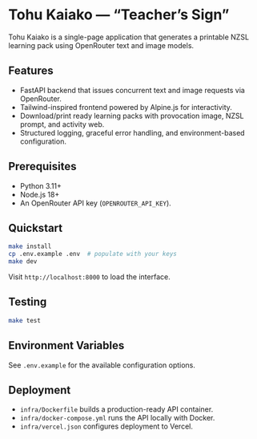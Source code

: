 # Tohu Kaiako — “Teacher’s Sign”

Tohu Kaiako is a single-page application that generates a printable NZSL learning pack using OpenRouter text and image models.

## Features

- FastAPI backend that issues concurrent text and image requests via OpenRouter.
- Tailwind-inspired frontend powered by Alpine.js for interactivity.
- Download/print ready learning packs with provocation image, NZSL prompt, and activity web.
- Structured logging, graceful error handling, and environment-based configuration.

## Prerequisites

- Python 3.11+
- Node.js 18+
- An OpenRouter API key (`OPENROUTER_API_KEY`).

## Quickstart

```bash
make install
cp .env.example .env  # populate with your keys
make dev
```

Visit `http://localhost:8000` to load the interface.

## Testing

```bash
make test
```

## Environment Variables

See `.env.example` for the available configuration options.

## Deployment

- `infra/Dockerfile` builds a production-ready API container.
- `infra/docker-compose.yml` runs the API locally with Docker.
- `infra/vercel.json` configures deployment to Vercel.
